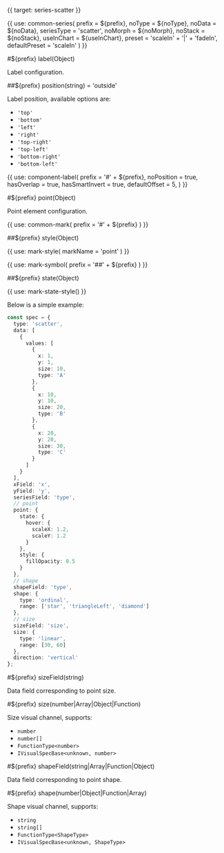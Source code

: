 {{ target: series-scatter }}

{{ use: common-series(
  prefix = ${prefix},
  noType = ${noType},
  noData = ${noData},
  seriesType = 'scatter',
  noMorph = ${noMorph},
  noStack = ${noStack},
  useInChart = ${useInChart},
  preset = 'scaleIn' + '|' + 'fadeIn',
  defaultPreset = 'scaleIn'
) }}

#${prefix} label(Object)

Label configuration.

##${prefix} position(string) = 'outside'

Label position, available options are:

- `'top'`
- `'bottom'`
- `'left'`
- `'right'`
- `'top-right'`
- `'top-left'`
- `'bottom-right'`
- `'bottom-left'`

{{ use: component-label(
  prefix = '#' + ${prefix},
  noPosition = true,
  hasOverlap = true,
  hasSmartInvert = true,
  defaultOffset = 5,
) }}

#${prefix} point(Object)

Point element configuration.

{{ use: common-mark(
  prefix = '#' + ${prefix}
) }}

##${prefix} style(Object)

{{ use: mark-style(
  markName = 'point'
) }}

{{ use: mark-symbol(
  prefix = '##' + ${prefix}
) }}

##${prefix} state(Object)

{{ use: mark-state-style() }}

Below is a simple example:

```ts
const spec = {
  type: 'scatter',
  data: [
    {
      values: [
        {
          x: 1,
          y: 1,
          size: 10,
          type: 'A'
        },
        {
          x: 10,
          y: 10,
          size: 20,
          type: 'B'
        },
        {
          x: 20,
          y: 20,
          size: 30,
          type: 'C'
        }
      ]
    }
  ],
  xField: 'x',
  yField: 'y',
  seriesField: 'type',
  // point
  point: {
    state: {
      hover: {
        scaleX: 1.2,
        scaleY: 1.2
      }
    },
    style: {
      fillOpacity: 0.5
    }
  },
  // shape
  shapeField: 'type',
  shape: {
    type: 'ordinal',
    range: ['star', 'triangleLeft', 'diamond']
  },
  // size
  sizeField: 'size',
  size: {
    type: 'linear',
    range: [30, 60]
  },
  direction: 'vertical'
};
```

#${prefix} sizeField(string)

Data field corresponding to point size.

#${prefix} size(number|Array|Object|Function)

Size visual channel, supports:

- `number`
- `number[]`
- `FunctionType<number>`
- `IVisualSpecBase<unknown, number>`

#${prefix} shapeField(string|Array|Function|Object)

Data field corresponding to point shape.

#${prefix} shape(number|Object|Function|Array)

Shape visual channel, supports:

- `string`
- `string[]`
- `FunctionType<ShapeType>`
- `IVisualSpecBase<unknown, ShapeType>`
